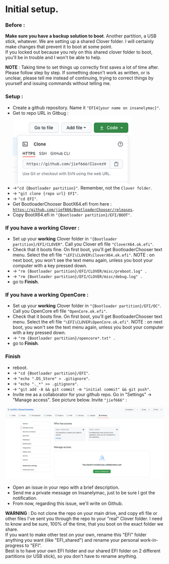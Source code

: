 # Initial setup.

### Before :

**Make sure you have a backup solution to boot**. Another partition, a USB stick, whatever. We are setting up a shared Clover folder. I will certainly make changes that prevent it to boot at some point.  
If you locked out because you rely on this shared clover folder to boot, you'll be in trouble and I won't be able to help.

**NOTE** : Taking time to set things up correctly first saves a lot of time after. Please follow step by step. If something doesn't work as written, or is unclear, please tell me instead of continuing, trying to correct things by yourself and issuing commands without telling me.

### Setup :

* Create a github repository. Name it `"EFI4{your name on insanelymac}"`.
* Get to repo URL in Gitbug : ![](../.gitbook/assets/screenshot-2020-10-22-at-10.12.42%20%281%29.png) 
* -&gt;`"cd {Bootloader partition}"`. Remember, not the `Clover folder`.
* -&gt; `"git clone {repo url} EFI"`.
* -&gt; `"cd EFI"`.
* Get BootloaderChooser BootX64.efi from here : [`https://github.com/jief666/BootloaderChooser/releases`](https://github.com/jief666/BootloaderChooser/releases).
* Copy BootX64.efi in `"{Bootloader partition}/EFI/BOOT"`.

### If you have a working Clover :

* Set up your **working** Clover folder in `"{Bootloader partition}/EFI/CLOVER"`. Call you Clover efi file `"CloverX64.ok.efi"`.
* Check that it boots fine. On first boot, you'll get BootloaderChooser text menu. Select the efi file `"\EFI\CLOVER\CloverX64.ok.efi"`. NOTE : on next boot, you won't see the text menu again, unless you boot your computer with a key pressed down.
* -&gt; `"rm {Bootloader partition}/EFI/CLOVER/misc/preboot.log" .`
* -&gt; `"rm {Bootloader partition}/EFI/CLOVER/misc/debug.log" .`
* go to **Finish**.

### If you have a working OpenCore :

* Set up your **working** Clover folder in `"{Bootloader partition}/EFI/OC"`. Call you OpenCore efi file `"OpenCore.ok.efi"`.
* Check that it boots fine. On first boot, you'll get BootloaderChooser text menu. Select the efi file `"\EFI\CLOVER\OpenCore.ok.efi"`. NOTE : on next boot, you won't see the text menu again, unless you boot your computer with a key pressed down.
* -&gt; `"rm {Bootloader partition}/opencore*.txt" .`
* go to **Finish**.

### Finish

* reboot.
* -&gt; `"cd {Bootloader partition}/EFI"`.
* -&gt; `"echo ".DS_Store" > .gitignore"`.
* -&gt; `"echo "._*" >> .gitignore"`.
* -&gt; `"git add -A && git commit -m "initial commit" && git push"`.
* Invite me as a collaborator for your github repo. Go in "Settings" -&gt; "Manage access". See picture below. Invite `"jief666"` : 

![](../.gitbook/assets/screenshot-2020-10-22-at-10.34.44.png)

* Open an issue in your repo with a brief description.
* Send me a private message on Insanelymac, just to be sure I got the notification.
* From now, regarding this issue, we'll write on Github.



**WARNING** : Do not clone the repo on your main drive, and copy efi file or other files I've sent you through the repo to your "real" Clover folder. I need to know and be sure, 100% of the time, that you boot on the exact folder we share.  
If you want to make other test on your own, rename this "EFI" folder anything you want \(like "EFI\_shared"\) and rename your personal work-in-progress to "EFI".  
Best is to have your own EFI folder and our shared EFI folder on 2 different partitions \(or USB stick\), so you don't have to rename anything.



